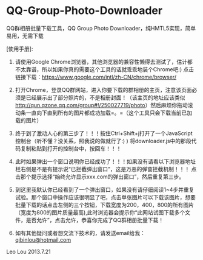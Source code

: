 QQ-Group-Photo-Downloader
=========================

QQ群相册批量下载工具，QQ Group Photo Downloader，纯HMTL5实现，简单易用，无需下载

[使用手册]:


1.	请使用Google Chrome浏览器，其他浏览器的兼容性懒得去测试了，估计都不太靠谱，所以如果你真的需要这个工具的话就乖乖地装个Chrome吧:)  点击链接下载：<a href="https://www.google.com/intl/zh-CN/chrome/browser/">https://www.google.com/intl/zh-CN/chrome/browser/</a>

2.	打开Chrome，登录QQ群网站，进入你要下载的群相册的主页，注意该页面必须是已经展示出了部分照片的，不是相册封面！（该主页的地址应该类似 <a href="http://qun.qzone.qq.com/group#!/250027719/photo">http://qun.qzone.qq.com/group#!/250027719/photo</a>）然后麻烦你拖动滚动条一直向下直到所有的图片都成功加载=。=（这个工具只会下载当前已加载的图片）

3.	终于到了激动人心的第三步了！！！按住Ctrl+Shift+j打开了一个JavaScript控制台（听不懂？没关系，照我说的做就行了:) ) 将downloader.js中的那段代码复制粘贴到打开的控制台中，按回车！！！

4.	此时如果弹出一个窗口说明你已经成功了！！！如果没有请看以下浏览器地址栏右侧是不是有提示说“已拦截弹出窗口”，这是万恶的弹窗拦截机制！！！ 点击那个提示选择“始终允许显示xxx.com的弹出窗口”，然后重复第三步。

5.	到这里我默认你已经看到了一个弹出窗口，如果没有请仔细阅读1~4步并重复试验。那个窗口中操作应该很明显了吧，点击单张图片可以下载该图片，想要批量下载的话点击左侧的三个按钮，下载宽度为200，400，800的所有图片（宽度为800的图片质量最高),此时浏览器会提示你“此网站试图下载多个文件，是否允许”，点击允许，恭喜你完成了QQ群相册批量下载！

6.	如有其他疑问或者想交流下技术的，请发送email给我：<a href="mailto:qibinlou@hotmail.com">qibinlou@hotmail.com</a>



Leo Lou
2013.7.21

																																																																												

